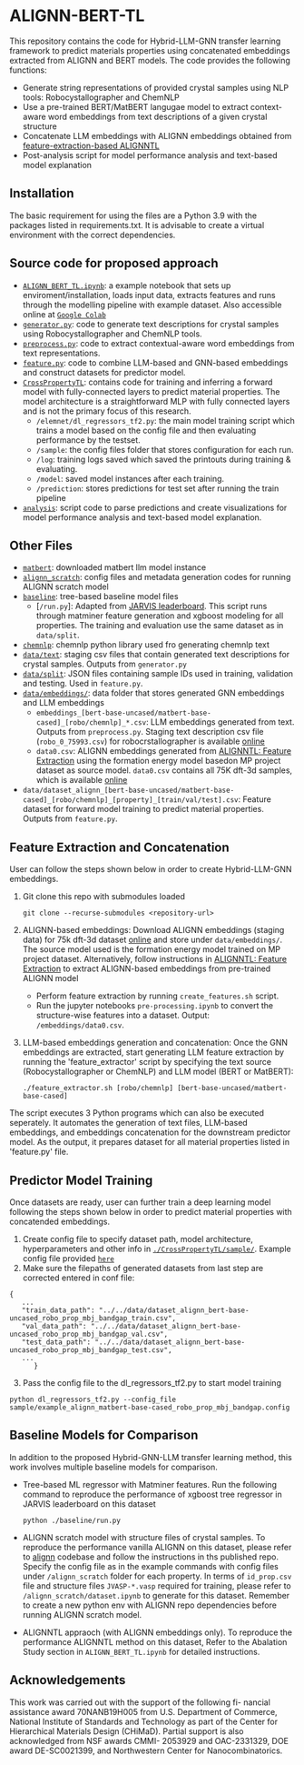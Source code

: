 # ALIGNN-BERT-TL

This repository contains the code for Hybrid-LLM-GNN transfer learning framework to predict materials properties using concatenated embeddings extracted from ALIGNN and BERT models. The code provides the following functions:

* Generate string representations of provided crystal samples using NLP tools: Robocystallographer and ChemNLP
* Use a pre-trained BERT/MatBERT langugae model to extract context-aware word embeddings from text descriptions of a given crystal structure
* Concatenate LLM embeddings with ALIGNN embeddings obtained from [feature-extraction-based ALIGNNTL](https://github.com/NU-CUCIS/ALIGNNTL/tree/main/FeatureExtraction)
* Post-analysis script for model performance analysis and text-based model explanation

## Installation 

The basic requirement for using the files are a Python 3.9 with the packages listed in requirements.txt. It is advisable to create a virtual environment with the correct dependencies.

## Source code for proposed approach
* [`ALIGNN_BERT_TL.ipynb`](./ALIGNN_BERT_TL.ipynb): a example notebook that sets up enviroment/installation, loads input data, extracts features and runs through the modelling pipeline with example dataset. Also accessible online at [`Google Colab`](https://colab.research.google.com/drive/1gsZoLey_M7e1e3GMOxdUrRaRh720DOlQ?usp=sharing)
* [`generator.py`](./generator.py): code to generate text descriptions for crystal samples using Robocystallographer and ChemNLP tools.
* [`preprocess.py`](./preprocess.py): code to extract contextual-aware word embeddings from text representations.
* [`feature.py`](./feature.py): code to combine LLM-based and GNN-based embeddings and construct datasets for predictor model.
* [`CrossPropertyTL`](./CrossPropertyTL): contains code for training and inferring a forward model with fully-connected layers to predict material properties. The model architecture is a straightforward MLP with fully connected layers and is not the primary focus of this research.
   * `/elemnet/dl_regressors_tf2.py`: the main model training script which trains a model based on the config file and then evaluating performance by the testset.
   * `/sample`: the config files folder that stores configuration for each run.
   * `/log`: training logs saved which saved the printouts during training & evaluating.
   * `/model`: saved model instances after each training.
   * `/prediction`: stores predictions for test set after running the train pipeline
* [`analysis`](./analysis): script code to parse predictions and create visualizations for model performance analysis and text-based model explanation.

## Other Files
* [`matbert`](./matbert): downloaded matbert llm model instance
* [`alignn_scratch`](./alignn_scratch): config files and metadata generation codes for running ALIGNN scratch model
* [`baseline`](./baseline): tree-based baseline model files
   * [`/run.py`]: Adapted from [JARVIS leaderboard](https://github.com/usnistgov/jarvis_leaderboard/blob/main/jarvis_leaderboard/contributions/matminer_xgboost/run.py). This script runs through matminer feature generation and xgboost modeling for all properties. The training and evaluation use the same dataset as in `data/split`. 
* [`chemnlp`](./chemnelp): chemnlp python library used fro generating chemnlp text
* [`data/text`](./data/text): staging csv files that contain generated text descriptions for crystal samples. Outputs from `generator.py`
* [`data/split`](./data/split): JSON files containing sample IDs used in training, validation and testing. Used in `feature.py`.
* [`data/embeddings/`](./data/embeddings/): data folder that stores generated GNN embeddings and LLM embeddings
   * `embeddings_[bert-base-uncased/matbert-base-cased]_[robo/chemnlp]_*.csv`: LLM embeddings generated from text. Outputs from `preprocess.py`. Staging text description csv file (`robo_0_75993.csv`) for robocrstallographer is available [online](https://figshare.com/articles/dataset/ALIGNN_BERT_TL_project_dataset/27115465)
   * `data0.csv`: ALIGNN embeddings generated from [ALIGNNTL: Feature Extraction](https://github.com/NU-CUCIS/ALIGNNTL.git) using the formation energy model basedon MP project dataset as source model. `data0.csv` contains all 75K dft-3d samples, which is available [online](https://figshare.com/articles/dataset/ALIGNN_BERT_TL_project_dataset/27115465) 
* `data/dataset_alignn_[bert-base-uncased/matbert-base-cased]_[robo/chemnlp]_[property]_[train/val/test].csv`: Feature dataset for forward model training to predict material properties. Outputs from `feature.py`.



## Feature Extraction and Concatenation

User can follow the steps shown below in order to create Hybrid-LLM-GNN embeddings.


1. Git clone this repo with submodules loaded
   ```
   git clone --recurse-submodules <repository-url>
   ```
2. ALIGNN-based embeddings: Download ALIGNN embeddings (staging data) for 75k dft-3d dataset [online](`https://figshare.com/s/4c190fb6fe7335bda205`) and store under `data/embeddings/`. The source model used is the formation energy model trained on MP project dataset. Alternatively, follow instructions in [ALIGNNTL: Feature Extraction](https://github.com/NU-CUCIS/ALIGNNTL.git) to extract ALIGNN-based embeddings from pre-trained ALIGNN model
   * Perform feature extraction  by running `create_features.sh` script.
   * Run the jupyter notebooks `pre-processing.ipynb` to convert the structure-wise features into a dataset. Output: `/embeddings/data0.csv`. 

3. LLM-based embeddings generation and concatenation: Once the GNN embeddings are extracted, start generating LLM feature extraction by running the 'feature_extractor' script by specifying the text source (Robocystallographer or ChemNLP) and LLM model (BERT or MatBERT):
   
   ```
   ./feature_extractor.sh [robo/chemnlp] [bert-base-uncased/matbert-base-cased]
   ```

 The script executes 3 Python programs which can also be executed seperately. It automates the generation of text files, LLM-based embeddings, and embeddings concatenation for the downstream predictor model. As the output, it prepares dataset for all material properties listed in 'feature.py' file.

## Predictor Model Training

Once datasets are ready, user can further train a deep learning model following the steps shown below in order to predict material properties with concatended embeddings.

1. Create config file to specify dataset path, model architecture, hyperparameters and other info in [`./CrossPropertyTL/sample/`](./CrossPropertyTL/sample/). Example config file provided [`here`](https://github.com/Jonathanlyj/CrossPropertyTL/blob/7e39ae4f8bde8031bd99e7b5bd81ee9c6ab9f3b4/elemnet/sample/example_alignn_bert-base-uncased_robo_prop_mbj_bandgap.config)
2. Make sure the filepaths of generated datasets from last step are corrected entered in conf file:

```
{
   ...
   "train_data_path": "../../data/dataset_alignn_bert-base-uncased_robo_prop_mbj_bandgap_train.csv", 
   "val_data_path": "../../data/dataset_alignn_bert-base-uncased_robo_prop_mbj_bandgap_val.csv",
   "test_data_path": "../../data/dataset_alignn_bert-base-uncased_robo_prop_mbj_bandgap_test.csv",
   ...
      }
```
  
3. Pass the config file to the dl_regressors_tf2.py to start model training

  `python dl_regressors_tf2.py --config_file sample/example_alignn_matbert-base-cased_robo_prop_mbj_bandgap.config`

## Baseline Models for Comparison

In addition to the proposed Hybrid-GNN-LLM transfer learning method, this work involves multiple baseline models for comparison. 

* Tree-based ML regressor with Matminer features. Run the following command to reproduce the performance of xgboost tree regressor in JARVIS leaderboard  on this dataset
   ```
   python ./baseline/run.py
   ```

* ALIGNN scratch model with structure files of crystal samples. To reproduce the performance vanilla ALIGNN on this dataset, please refer to [alignn](https://github.com/usnistgov/alignn.git) codebase and follow the instructions in ths published repo. Specify the config file as in the example commands with config files under  `/alignn_scratch` folder for each property. In terms of `id_prop.csv` file and structure files `JVASP-*.vasp` required for training, please refer to `/alignn_scratch/dataset.ipynb` to generate for this dataset. Remember to create a new python env with ALIGNN repo dependencies before running ALIGNN scratch model.

* ALIGNNTL appraoch (with ALIGNN embeddings only). To reproduce the performance ALIGNNTL method on this dataset, Refer to the Abalation Study section in `ALIGNN_BERT_TL.ipynb` for detailed instructions.

## Acknowledgements
This work was carried out with the support of the following fi-
nancial assistance award 70NANB19H005 from U.S. Department
of Commerce, National Institute of Standards and Technology as
part of the Center for Hierarchical Materials Design (CHiMaD).
Partial support is also acknowledged from NSF awards CMMI-
2053929 and OAC-2331329, DOE award DE-SC0021399, and
Northwestern Center for Nanocombinatorics. 
